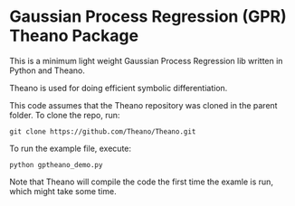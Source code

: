 Gaussian Process Regression (GPR) Theano Package
====

This is a minimum light weight Gaussian Process Regression lib written in Python and Theano.

Theano is used for doing efficient symbolic differentiation.

This code assumes that the Theano repository was cloned in the parent folder. To clone the repo, run:
```
git clone https://github.com/Theano/Theano.git
```

To run the example file, execute:
```
python gptheano_demo.py
```

Note that Theano will compile the code the first time the examle is run, which might take some time.
